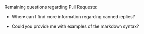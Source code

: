 Remaining questions regarding Pull Requests:

* Where can I find more information regarding canned replies?

* Could you provide me with examples of the markdown syntax?

